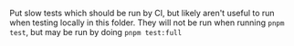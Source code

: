 Put slow tests which should be run by CI, but likely aren't useful to run when testing locally in this folder.
They will not be run when running `pnpm test`, but may be run by doing `pnpm test:full`
